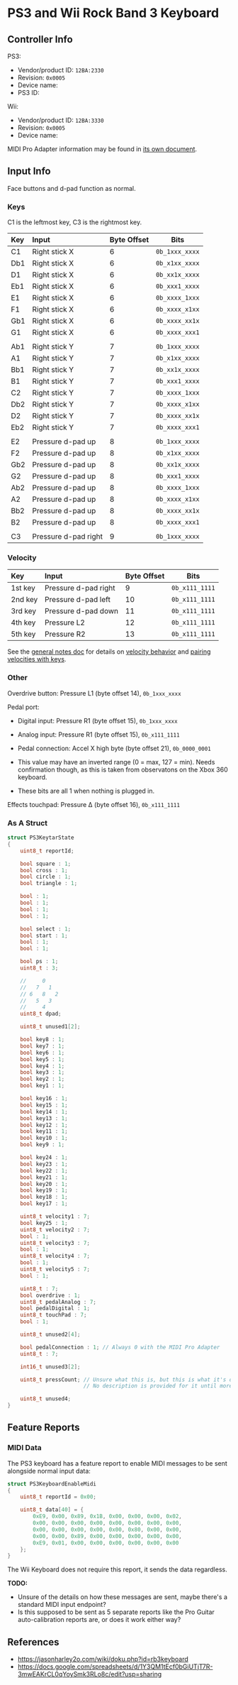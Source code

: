 # PS3 and Wii Rock Band 3 Keyboard

## Controller Info

PS3:

- Vendor/product ID: `12BA:2330`
- Revision: `0x0005`
- Device name:
- PS3 ID:

Wii:

- Vendor/product ID: `12BA:3330`
- Revision: `0x0005`
- Device name:

MIDI Pro Adapter information may be found in [its own document](../../Other/Rock%20Band%20MIDI%20Pro%20Adapters.md).

## Input Info

Face buttons and d-pad function as normal.

### Keys

C1 is the leftmost key, C3 is the rightmost key.

| Key | Input                | Byte Offset | Bits           |
| :-- | :----                | :---------- | :--:           |
| C1  | Right stick X        | 6           | `0b_1xxx_xxxx` |
| Db1 | Right stick X        | 6           | `0b_x1xx_xxxx` |
| D1  | Right stick X        | 6           | `0b_xx1x_xxxx` |
| Eb1 | Right stick X        | 6           | `0b_xxx1_xxxx` |
| E1  | Right stick X        | 6           | `0b_xxxx_1xxx` |
| F1  | Right stick X        | 6           | `0b_xxxx_x1xx` |
| Gb1 | Right stick X        | 6           | `0b_xxxx_xx1x` |
| G1  | Right stick X        | 6           | `0b_xxxx_xxx1` |
|     |                      |             |                |
| Ab1 | Right stick Y        | 7           | `0b_1xxx_xxxx` |
| A1  | Right stick Y        | 7           | `0b_x1xx_xxxx` |
| Bb1 | Right stick Y        | 7           | `0b_xx1x_xxxx` |
| B1  | Right stick Y        | 7           | `0b_xxx1_xxxx` |
| C2  | Right stick Y        | 7           | `0b_xxxx_1xxx` |
| Db2 | Right stick Y        | 7           | `0b_xxxx_x1xx` |
| D2  | Right stick Y        | 7           | `0b_xxxx_xx1x` |
| Eb2 | Right stick Y        | 7           | `0b_xxxx_xxx1` |
|     |                      |             |                |
| E2  | Pressure d-pad up    | 8           | `0b_1xxx_xxxx` |
| F2  | Pressure d-pad up    | 8           | `0b_x1xx_xxxx` |
| Gb2 | Pressure d-pad up    | 8           | `0b_xx1x_xxxx` |
| G2  | Pressure d-pad up    | 8           | `0b_xxx1_xxxx` |
| Ab2 | Pressure d-pad up    | 8           | `0b_xxxx_1xxx` |
| A2  | Pressure d-pad up    | 8           | `0b_xxxx_x1xx` |
| Bb2 | Pressure d-pad up    | 8           | `0b_xxxx_xx1x` |
| B2  | Pressure d-pad up    | 8           | `0b_xxxx_xxx1` |
|     |                      |             |                |
| C3  | Pressure d-pad right | 9           | `0b_1xxx_xxxx` |

### Velocity

| Key     | Input                | Byte Offset | Bits           |
| :--     | :----                | :---------- | :--:           |
| 1st key | Pressure d-pad right | 9           | `0b_x111_1111` |
| 2nd key | Pressure d-pad left  | 10          | `0b_x111_1111` |
| 3rd key | Pressure d-pad down  | 11          | `0b_x111_1111` |
| 4th key | Pressure L2          | 12          | `0b_x111_1111` |
| 5th key | Pressure R2          | 13          | `0b_x111_1111` |

See the [general notes doc](General%20Notes.md) for details on [velocity behavior](General%20Notes.md#key-velocities) and [pairing velocities with keys](General%20Notes.md#pairing-keys-and-velocities).

### Other

Overdrive button: Pressure L1 (byte offset 14), `0b_1xxx_xxxx`

Pedal port:

- Digital input: Pressure R1 (byte offset 15), `0b_1xxx_xxxx`
- Analog input: Pressure R1 (byte offset 15), `0b_x111_1111`
- Pedal connection: Accel X high byte (byte offset 21), `0b_0000_0001`

- This value may have an inverted range (0 = max, 127 = min). Needs confirmation though, as this is taken from observatons on the Xbox 360 keyboard.
- These bits are all 1 when nothing is plugged in.

Effects touchpad: Pressure Δ (byte offset 16), `0b_x111_1111`

### As A Struct

```cpp
struct PS3KeytarState
{
    uint8_t reportId;

    bool square : 1;
    bool cross : 1;
    bool circle : 1;
    bool triangle : 1;

    bool : 1;
    bool : 1;
    bool : 1;
    bool : 1;

    bool select : 1;
    bool start : 1;
    bool : 1;
    bool : 1;

    bool ps : 1;
    uint8_t : 3;

    //     0
    //   7   1
    // 6   8   2
    //   5   3
    //     4
    uint8_t dpad;

    uint8_t unused1[2];

    bool key8 : 1;
    bool key7 : 1;
    bool key6 : 1;
    bool key5 : 1;
    bool key4 : 1;
    bool key3 : 1;
    bool key2 : 1;
    bool key1 : 1;

    bool key16 : 1;
    bool key15 : 1;
    bool key14 : 1;
    bool key13 : 1;
    bool key12 : 1;
    bool key11 : 1;
    bool key10 : 1;
    bool key9 : 1;

    bool key24 : 1;
    bool key23 : 1;
    bool key22 : 1;
    bool key21 : 1;
    bool key20 : 1;
    bool key19 : 1;
    bool key18 : 1;
    bool key17 : 1;

    uint8_t velocity1 : 7;
    bool key25 : 1;
    uint8_t velocity2 : 7;
    bool : 1;
    uint8_t velocity3 : 7;
    bool : 1;
    uint8_t velocity4 : 7;
    bool : 1;
    uint8_t velocity5 : 7;
    bool : 1;

    uint8_t : 7;
    bool overdrive : 1;
    uint8_t pedalAnalog : 7;
    bool pedalDigital : 1;
    uint8_t touchPad : 7;
    bool : 1;

    uint8_t unused2[4];

    bool pedalConnection : 1; // Always 0 with the MIDI Pro Adapter
    uint8_t : 7;

    int16_t unused3[2];

    uint8_t pressCount; // Unsure what this is, but this is what it's defined as in the spreadsheet linked below.
                        // No description is provided for it until more investigation can be done.

    uint8_t unused4;
}
```

## Feature Reports

### MIDI Data

The PS3 keyboard has a feature report to enable MIDI messages to be sent alongside normal input data:

```cpp
struct PS3KeyboardEnableMidi
{
    uint8_t reportId = 0x00;

    uint8_t data[40] = {
        0xE9, 0x00, 0x89, 0x1B, 0x00, 0x00, 0x00, 0x02,
        0x00, 0x00, 0x00, 0x00, 0x00, 0x00, 0x00, 0x00,
        0x00, 0x00, 0x00, 0x00, 0x00, 0x80, 0x00, 0x00,
        0x00, 0x00, 0x89, 0x00, 0x00, 0x00, 0x00, 0x00,
        0xE9, 0x01, 0x00, 0x00, 0x00, 0x00, 0x00, 0x00
    };
}
```

The Wii Keyboard does not require this report, it sends the data regardless.

**TODO:**

- Unsure of the details on how these messages are sent, maybe there's a standard MIDI input endpoint?
- Is this supposed to be sent as 5 separate reports like the Pro Guitar auto-calibration reports are, or does it work either way?

## References

- https://jasonharley2o.com/wiki/doku.php?id=rb3keyboard
- https://docs.google.com/spreadsheets/d/1Y3QM1tEcf0bGiUTjT7R-3mwEAKrCL0qYoySmk3RLo8c/edit?usp=sharing
